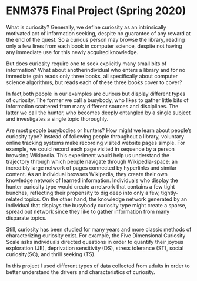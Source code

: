 # ENM375 Final Project (Spring 2020)
What is curiosity? Generally, we define curiosity as an intrinsically motivated act of information seeking, despite no guarantee of any reward at the end of the quest. So a curious person may browse the library, reading only a few lines from each book in computer science, despite not having any immediate use for this newly acquired knowledge. 

But does curiosity require one to seek explicitly many small bits of information? What about anotherindividual who enters a library and for no immediate gain reads only three books, all specifically about computer science algorithms, but reads each of these three books cover to cover? 

In fact,both people in our examples are curious but display different types of curiosity. The former we call a busybody, who likes to gather little bits of information scattered from many different sources and disciplines. The latter we call the hunter, who becomes deeply entangled by a single subject and investigates a single topic thoroughly. 

Are most people busybodies or hunters? How might we learn about people’s curiosity type? Instead of following people throughout a library, voluntary online tracking systems make recording visited website pages simple. For example, we could record each page visited in sequence by a person browsing Wikipedia. This experiment would help us understand the trajectory through which people navigate through Wikipedia-space: an incredibly large network of pages connected by hyperlinks and similar content. As an individual browses Wikipedia, they create their own knowledge network of learned information. Individuals who display the hunter curiosity type would create a network that contains a few tight bunches, reflecting their propensity to dig deep into only a few, tightly-related topics. On the other hand, the knowledge network generated by an individual that displays the busybody curiosity type might create a sparse, spread out network since they like to gather information from many disparate topics.

Still, curiosity has been studied for many years and more classic methods of characterizing curiosity exist. For example, the Five Dimensional Curiosity Scale asks individuals directed questions in order to quantify their joyous exploration (JE), deprivation sensitivity (DS), stress tolerance (ST), social curiosity(SC), and thrill seeking (TS).

In this project I used different types of data collected from adults in order to better understand the drivers and characteristics of curiosity.
